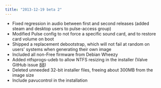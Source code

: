 ```yaml
---
title: "2013-12-19 beta 2"
---
```


- Fixed regression in audio between first and second releases (added steam and desktop users to pulse-access group)
- Modified Pulse config to not force a specific sound card, and to restore card volume on boot
- Shipped a replacement debootstrap, which will not fail at random on users' systems when generating their own image
- Included all non-Free firmware from Debian Wheezy
- Added ntfsprogs-udeb to allow NTFS resizing in the installer (Valve GitHub issue [88](https://github.com/ValveSoftware/SteamOS/issues/88))
- Deleted unneeded 32-bit installer files, freeing about 300MB from the image size
- Include pavucontrol in the installation
